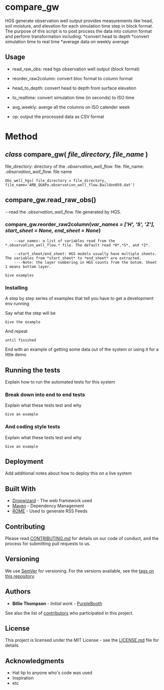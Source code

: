 # compare_gw

HGS generate observation well output provides measurements like head, soil moisture, and elevation for 
each simulation time step in block format. The purpose of this script is to post process the data into
column format and perform transformation including:
*convert head to depth
*convert simulation time to real time
*average data on weekly average
		
## Usage

* read_raw_obs: read hgs observation well output (block format)

* reorder_raw2column: convert bloc format to column format

* head_to_depth: convert head to depth from surface elevation

* to_realtime: convert simulation time (in seconds) to ISO time 

* avg_weekly: averge all the columns on ISO calender week

* op: output the processed data as CSV format

# Method

## *class* compare_gw( *file_directory, file_name* )
file_directory: directory of the *.observation_well_flow.* file.
file_name: *.observation_well_flow.* file name 
```
Obs_well_hgs( file_directory = file_directory, file_name='ARB_QUAPo.observation_well_flow.Baildon059.dat')
```

## compare_gw.**read_raw_obs()**
--read the *.observation_well_flow.* file generated by HGS.

### compare_gw.**reorder_raw2column(*var_names = ['H', 'S', 'Z'], start_sheet = None, end_sheet = None*)**
		--var_names: a list of variables read from the *.observation_well_flow.* file. The default read *H*,*S*, and *Z*.
		
		--start_sheet/end_sheet: HGS models usually have multiple sheets. The variables from *start_sheet* to *end_sheet* are extracted. 
		----Note: the layer numbering in HGS counts from the botom. Sheet 1 means bottom layer.

























			
```
Give examples
```

### Installing

A step by step series of examples that tell you have to get a development env running

Say what the step will be

```
Give the example
```

And repeat

```
until finished
```

End with an example of getting some data out of the system or using it for a little demo

## Running the tests

Explain how to run the automated tests for this system

### Break down into end to end tests

Explain what these tests test and why

```
Give an example
```

### And coding style tests

Explain what these tests test and why

```
Give an example
```

## Deployment

Add additional notes about how to deploy this on a live system

## Built With

* [Dropwizard](http://www.dropwizard.io/1.0.2/docs/) - The web framework used
* [Maven](https://maven.apache.org/) - Dependency Management
* [ROME](https://rometools.github.io/rome/) - Used to generate RSS Feeds

## Contributing

Please read [CONTRIBUTING.md](https://gist.github.com/PurpleBooth/b24679402957c63ec426) for details on our code of conduct, and the process for submitting pull requests to us.

## Versioning

We use [SemVer](http://semver.org/) for versioning. For the versions available, see the [tags on this repository](https://github.com/your/project/tags). 

## Authors

* **Billie Thompson** - *Initial work* - [PurpleBooth](https://github.com/PurpleBooth)

See also the list of [contributors](https://github.com/your/project/contributors) who participated in this project.

## License

This project is licensed under the MIT License - see the [LICENSE.md](LICENSE.md) file for details

## Acknowledgments

* Hat tip to anyone who's code was used
* Inspiration
* etc

